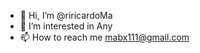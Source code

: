- 👋 Hi, I’m @riricardoMa
- 👀 I’m interested in Any
- 📫 How to reach me mabx111@gmail.com

<!---
riricardoMa/riricardoMa is a ✨ special ✨ repository because its `README.md` (this file) appears on your GitHub profile.
You can click the Preview link to take a look at your changes.
--->
